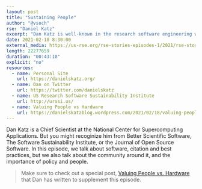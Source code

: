 ```yaml
---
layout: post
title: "Sustaining People"
author: "@vsoch"
rse: "Daniel Katz"
excerpt: "Dan Katz is well-known in the research software engineering world for his leadership, and consistent work on policy and community."
date: 2021-02-18 8:30:00
external_media: https://us-rse.org/rse-stories-episodes-1/2021/rse-stories-dan-katz-episode-52.mp3
length: 22277659
duration: "00:43:18"
explicit: "no"
resources:
  - name: Personal Site
    url: https://danielskatz.org/
  - name: Dan on Twitter
    url: https://twitter.com/danielskatz
  - name: US Research Software Sustainability Institute
    url: http://urssi.us/
  - name: Valuing People vs Hardware
    url: https://danielskatzblog.wordpress.com/2021/02/18/valuing-people-vs-hardware/
--- 
```


Dan Katz is a Chief Scientist at the National Center for Supercomputing Applications.
But you might recoginize him from Better Scientific Software, The Software Sustainability
Institute, or the Journal of Open Source Software. In this episode, we talk about software,
citation and best practices, but we also talk about the community around it, and the importance of policy and people.

> Make sure to check out a special post, [Valuing People vs. Hardware](https://danielskatzblog.wordpress.com/2021/02/18/valuing-people-vs-hardware/) that Dan has written to supplement this episode.
